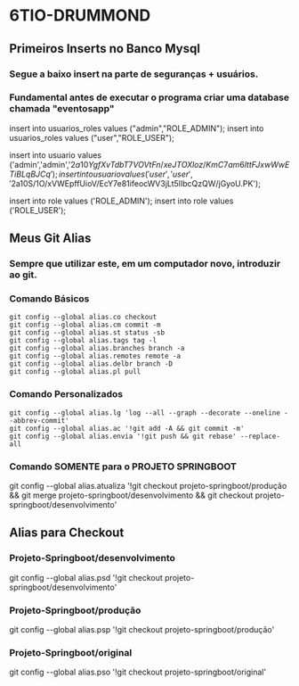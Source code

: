 # 6TIO-DRUMMOND

## Primeiros Inserts no Banco Mysql
### Segue a baixo insert na parte de seguranças + usuários.
### Fundamental antes de executar o programa criar uma database chamada "eventosapp"

insert into usuarios_roles values ("admin","ROLE_ADMIN");
insert into usuarios_roles values ("user","ROLE_USER");

insert into usuario values ('admin','admin','$2a$10$YgfXvTdbT7VOVtFn/xeJTOXloz/KmC7am6lttFJxwWwETiBLqBJCq');
insert into usuario values ('user','user','$2a$10$S/1O/xVWEpffUioV/EcY7e81ifeocWV3jLt5lIbcQzQW/jGyoU.PK');

insert into role values ('ROLE_ADMIN');
insert into role values ('ROLE_USER');


## Meus Git Alias
### Sempre que utilizar este, em um computador novo, introduzir ao git.
### Comando Básicos

    git config --global alias.co checkout
    git config --global alias.cm commit -m
    git config --global alias.st status -sb
    git config --global alias.tags tag -l
    git config --global alias.branches branch -a
    git config --global alias.remotes remote -a
    git config --global alias.delbr branch -D
    git config --global alias.pl pull

### Comando Personalizados

    git config --global alias.lg 'log --all --graph --decorate --oneline --abbrev-commit'
    git config --global alias.ac '!git add -A && git commit -m'
    git config --global alias.envia '!git push && git rebase' --replace-all

### Comando SOMENTE para o PROJETO SPRINGBOOT

git config --global alias.atualiza '!git checkout projeto-springboot/produção && git merge projeto-springboot/desenvolvimento && git checkout projeto-springboot/desenvolvimento'


## Alias para Checkout
### Projeto-Springboot/desenvolvimento
git config --global alias.psd '!git checkout projeto-springboot/desenvolvimento'

### Projeto-Springboot/produção
git config --global alias.psp '!git checkout projeto-springboot/produção'

### Projeto-Springboot/original
git config --global alias.pso '!git checkout projeto-springboot/original'
